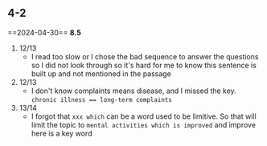 ## 4-2

==2024-04-30== **8.5**
1. 12/13
	- I read too slow or I chose the bad sequence to answer the questions so I did not look through so it's hard for me to know this sentence is built up and not mentioned in the passage
2. 12/13
	- I don't know complaints means disease, and I missed the key. `chronic illness == long-term complaints`
3. 13/14
	- I forgot that `xxx which` can be a word used to be limitive. So that will limit the topic to `mental activities which is improved` and improve here is a key word
